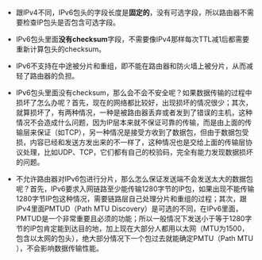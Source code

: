 

+ 跟IPv4不同，IPv6包头的字段长度是**固定的**，没有可选字段，所以路由器不需要检查IP包头是否包含可选字段。   

+ IPv6包头里面**没有checksum**字段，不需要像IPv4那样每次TTL减1后都需要重新计算包头的checksum。   

+  IPv6不支持在中途被分片和重组，即不能在路由器和防火墙上被分片，从而减轻了路由器的负担。   

+ IPv6包头里面没有checksum，那么会不会不安全呢？如果数据传输的过程中损坏了怎么办呢？首先，现在的网络都比较好，出现损坏的情况很少；其次，就算损坏了，有两种情况，一种是被路由器丢弃或者发到了错误的主机，这种情况不会造成什么问题，因为IP层本来就不保证可靠的传输，而是由上面的传输层来保证（如TCP），另一种情况是接受方收到了数据包，但由于数据包受损，内容已经和发送方发出来的不一样了，这种情况也是交给上面的传输层协议处理，比如UDP、TCP，它们都有自己的校验码，完全有能力发现数据损坏的问题。    

+ 不允许路由器对IPv6包进行分片，那么怎么保证发送端不会发送太大的数据包呢？首先，IPv6要求入网链路至少能传输1280字节的IP包，如果出现不能传输1280字节IP包这种情况，需要链路层自己处理分片和重组的过程；其次，跟IPv4里面PMTUD（Path MTU Discovery）是可选的不同，在IPv6里面，PMTUD是一个非常重要且必须的功能；所以一般情况下发送小于等于1280字节的IP包肯定能到达目的地，加上现在大部分人都用以太网（MTU为1500，包含以太网的包头），绝大部分情况下一个包过去就能确定PMTU（Path MTU ），不会影响数据传输性能。     

